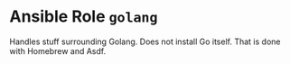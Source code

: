 # Ansible Role `golang`

Handles stuff surrounding Golang. Does not install Go itself. That is done with
Homebrew and Asdf.
